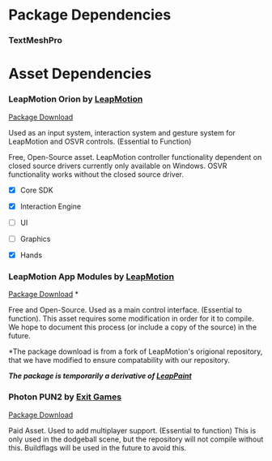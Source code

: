 # Package Dependencies
### TextMeshPro

# Asset Dependencies

### LeapMotion Orion by [LeapMotion](https://github.com/leapmotion/UnityModules)

[Package Download](https://github.com/leapmotion/UnityModules/releases)

Used as an input system, interaction system and gesture system for LeapMotion and OSVR controls.  (Essential to Function)

Free, Open-Source asset.  LeapMotion controller functionality dependent on closed source drivers currently only available on Windows.  OSVR functionality works without the closed source driver.

- [x] Core SDK
- [x] Interaction Engine
- [ ] UI
- [ ] Graphics
- [x] Hands


### LeapMotion App Modules by [LeapMotion](https://github.com/leapmotion/AppExperiments)

[Package Download](https://github.com/maine-imre/LM-AppExperiments/releases)  *

Free and Open-Source. Used as a main control interface. (Essential to function).  This asset requires some modification in order for it to compile.  We hope to document this process (or include a copy of  the source) in the future.

*The package download is from a fork of LeapMotion's origional repository, that we have modified to ensure compatability with our repository.

***The package is temporarily a derivative of [LeapPaint](https://github.com/maine-imre/Paint/releases)***

### Photon PUN2 by [Exit Games](https://www.photonengine.com/en/pun)

[Package Download](https://assetstore.unity.com/packages/tools/network/pun-2-free-119922)

Paid Asset. Used to add multiplayer support. (Essential to function)  This is only used in the dodgeball scene, but the repository will not compile without this.  Buildflags will be used in the future to avoid this.

